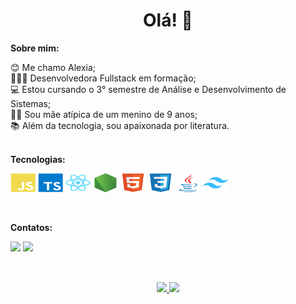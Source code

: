 <h1 align=center>Olá! 👋</h1> 

<b>Sobre mim:</b><br>

😊 Me chamo Alexia;<br>
👩🏻‍💻 Desenvolvedora Fullstack em formação;<br>
💻 Estou cursando o 3° semestre de Análise e Desenvolvimento de Sistemas;<br>
🧑🏻 Sou mãe atípica de um menino de 9 anos;<br>
📚 Além da tecnologia, sou apaixonada por literatura.<br><br>

<b>Tecnologias:</b>
<div style="display: inline_block">
  <img align="center" alt="js" height="30" width="40" src="https://raw.githubusercontent.com/devicons/devicon/master/icons/javascript/javascript-plain.svg">
  <img align="center" alt="ts" height="30" width="40" src="https://raw.githubusercontent.com/devicons/devicon/master/icons/typescript/typescript-plain.svg">
  <img align="center" alt="React" height="30" width="40" src="https://raw.githubusercontent.com/devicons/devicon/master/icons/react/react-original.svg">
  <img align="center" alt="CSS" height="30" width="40" src="https://raw.githubusercontent.com/devicons/devicon/master/icons/nodejs/nodejs-original.svg">
  <img align="center" alt="HTML" height="30" width="40" src="https://raw.githubusercontent.com/devicons/devicon/master/icons/html5/html5-original.svg">
  <img align="center" alt="CSS" height="30" width="40" src="https://raw.githubusercontent.com/devicons/devicon/master/icons/css3/css3-original.svg">
  <img align="center" alt="CSS" height="30" width="40" src="https://raw.githubusercontent.com/devicons/devicon/master/icons/java/java-original.svg">
  <img align="center" alt="CSS" height="30" width="40" src="https://raw.githubusercontent.com/devicons/devicon/master/icons/tailwindcss/tailwindcss-original.svg">
 </div><br><br>

 <b>Contatos:</b><br>
 <div>
    <a href = "mailto:alexiasojones@gmail.com"><img src="https://img.shields.io/badge/-Gmail-%23333?style=for-the-badge&logo=gmail&logoColor=white" target="_blank"></a>
  <a href="https://www.linkedin.com/in/alexia-jones-137602216/" target="_blank"><img src="https://img.shields.io/badge/-LinkedIn-%230077B5?style=for-the-badge&logo=linkedin&logoColor=white" target="_blank"></a> 
 </div>

##
<br>

<div align="center">
  <div align="center">
    <a href="https://github.com/jonesalexia">
    <img decoding="async" loading="lazy" height="170em" src="https://github-readme-stats-74zg.vercel.app/api?username=jonesalexia&show_icons=true&theme=tokyonight&include_all_commits=true&count_private=true"/>
    <img height="170em" src="https://github-readme-stats-74zg.vercel.app/api/top-langs/?username=jonesalexia&layout=compact&langs_count=10&theme=tokyonight"/>
  </div>


